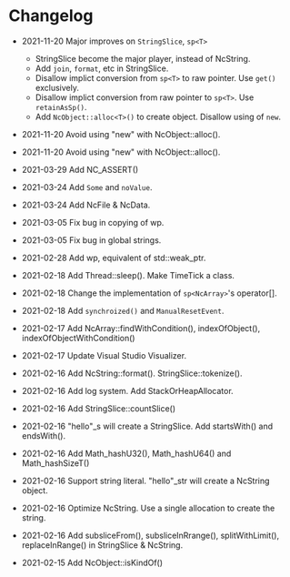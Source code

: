 # Changelog

-   2021-11-20 Major improves on `StringSlice`, `sp<T>`
		
    - StringSlice become the major player, instead of NcString.
    - Add `join`, `format`, etc in StringSlice.
    - Disallow implict conversion from `sp<T>` to raw pointer. Use `get()` exclusively.
    - Disallow implict conversion from raw pointer to `sp<T>`. Use `retainAsSp()`.
    - Add `NcObject::alloc<T>()` to create object. Disallow using of `new`.

-   2021-11-20 Avoid using "new" with NcObject::alloc().
-   2021-11-20 Avoid using "new" with NcObject::alloc().
-   2021-03-29 Add NC_ASSERT()
-   2021-03-24 Add `Some` and `noValue`.
-   2021-03-24 Add NcFile & NcData.
-   2021-03-05 Fix bug in copying of wp.
-   2021-03-05 Fix bug in global strings.
-   2021-02-28 Add wp, equivalent of std::weak_ptr.
-   2021-02-18 Add Thread::sleep(). Make TimeTick a class. 
-   2021-02-18 Change the implementation of `sp<NcArray>`'s operator[].
-   2021-02-18 Add `synchroized()` and `ManualResetEvent`.
-   2021-02-17 Add NcArray::findWithCondition(), indexOfObject(), indexOfObjectWithCondition()
-   2021-02-17 Update Visual Studio Visualizer.
-   2021-02-16 Add NcString::format(). StringSlice::tokenize().
-   2021-02-16 Add log system. Add StackOrHeapAllocator.
-   2021-02-16 Add StringSlice::countSlice()
-   2021-02-16 "hello"\_s will create a StringSlice. Add startsWith() and endsWith().
-   2021-02-16 Add Math_hashU32(), Math_hashU64() and Math_hashSizeT()
-   2021-02-16 Support string literal. "hello"\_str will create a NcString object.
-   2021-02-16 Optimize NcString. Use a single allocation to create the string.
-   2021-02-16 Add subsliceFrom(), subsliceInRrange(), splitWithLimit(), replaceInRange() in StringSlice & NcString.
-   2021-02-15 Add NcObject::isKindOf()
